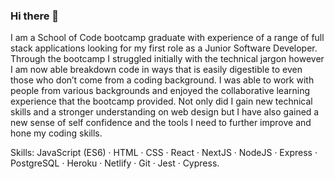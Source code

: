 ### Hi there 👋



<!--
**MumtazO/MumtazO** is a ✨ _special_ ✨ repository because its `README.md` (this file) appears on your GitHub profile.


Here are some ideas to get you started:

- 🔭 I’m currently working on ...
- 🌱 I’m currently learning ...
- 👯 I’m looking to collaborate on ...
- 🤔 I’m looking for help with ...
- 💬 Ask me about ...
- 📫 How to reach me: ...
- 😄 Pronouns: ...
- ⚡ Fun fact: ...
- ✨ _special_ ✨
-->

I am a School of Code bootcamp graduate with experience of a range of full stack applications looking for my first role as a Junior Software Developer. Through the bootcamp I struggled initially with the technical jargon however I am now able breakdown code in ways that is easily digestible to even those who don’t come from a coding background. I was able to work with people from various backgrounds and enjoyed the collaborative learning experience that the bootcamp provided. Not only did I gain new technical skills and a stronger understanding on web design but I have also gained a new sense of self confidence and the tools I need to further improve and hone my coding skills. 

Skills: JavaScript (ES6) · HTML · CSS · React · NextJS · NodeJS · Express · PostgreSQL · Heroku · Netlify · Git · Jest · Cypress.
